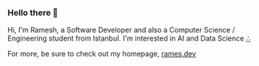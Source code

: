 ### Hello there 👋

Hi, I'm Ramesh, a Software Developer and also a Computer Science / Engineering student from Istanbul. I'm interested in AI and Data Science [∴](https://rames.dev/about)

For more, be sure to check out my homepage, [rames.dev](https://rames.dev/)
